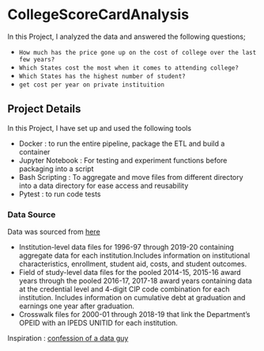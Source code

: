 # CollegeScoreCardAnalysis

In this Project, I analyzed the data and answered the following questions;

- ```How much has the price gone up on the cost of college over the last few years?```
- ```Which States cost the most when it comes to attending college?```
- ```Which States has the highest number of student?```
- ```get cost per year on private instituition```

## Project Details

In this Project, I have set up and used the following tools

- Docker : to run the entire pipeline, package the ETL and build a container
- Jupyter Notebook : For testing and experiment functions before packaging into a script
- Bash Scripting : To aggregate and move files from different directory into a data directory for ease access and reusability
- Pytest : to run code tests

### Data Source

Data was sourced from [here](https://collegescorecard.ed.gov/data/)

- Institution-level data files for 1996-97 through 2019-20 containing aggregate data for each institution.Includes information on institutional characteristics, enrollment, student aid, costs, and student outcomes.
- Field of study-level data files for the pooled 2014-15, 2015-16 award years through the pooled 2016-17, 2017-18 award years containing data at the credential level and 4-digit CIP code combination for each institution. Includes information on cumulative debt at graduation and earnings one year after graduation.
- Crosswalk files for 2000-01 through 2018-19 that link the Department’s OPEID with an IPEDS UNITID for each institution.

Inspiration : [confession of a data guy](https://www.confessionsofadataguy.com/build-your-data-engineering-skills-with-open-source-data/)
